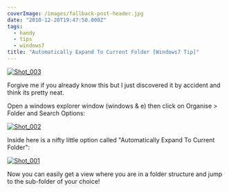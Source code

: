 ```yaml
---
coverImage: /images/fallback-post-header.jpg
date: "2010-12-20T19:47:50.000Z"
tags:
  - handy
  - tips
  - windows7
title: "Automatically Expand To Current Folder [Windows7 Tip]"
---
```


[![](/wp-content/uploads/2010/12/Shot_0032.png "Shot_003")](/wp-content/uploads/2010/12/Shot_0032.png)

Forgive me if you already know this but I just discovered it by accident and think its pretty neat.

<!-- more -->

Open a windows explorer window (windows &amp; e) then click on Organise &gt; Folder and Search Options:

[![](/wp-content/uploads/2010/12/Shot_0021-237x300.png "Shot_002")](/wp-content/uploads/2010/12/Shot_0021.png)

Inside here is a nifty little option called "Automatically Expand To Current Folder":

[![](/wp-content/uploads/2010/12/Shot_001.png "Shot_001")](/wp-content/uploads/2010/12/Shot_001.png)

Now you can easily get a view where you are in a folder structure and jump to the sub-folder of your choice!
